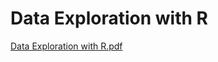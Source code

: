 # Data Exploration with R
[Data Exploration with R.pdf](https://aniketmitra001.github.io/data-exploration-with-r/)

